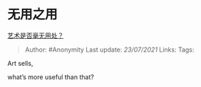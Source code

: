 # 无用之用
[艺术是否毫无用处？](https://www.zhihu.com/question/386767740/answer/1280145938)

> Author: #Anonymity
> Last update: *23/07/2021* 
> Links:
> Tags: 


 
Art sells, 

what’s more useful than that?



